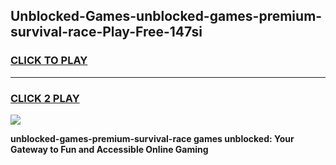 
## Unblocked-Games-unblocked-games-premium-survival-race-Play-Free-147si
<h3>
<a href="https://premium76.site?title=unblocked-games-premium-survival-race&ref=18A">CLICK TO PLAY</a></h3>
<hr>

<h3>
<a href="https://premium76.site?title=unblocked-games-premium-survival-race&ref=18A">CLICK 2 PLAY</a>
  
</h3>

<a href="https://premium76.site?title=unblocked-games-premium-survival-race&ref=18A"><img src="https://clearcache.store/games.png"></a>


**unblocked-games-premium-survival-race games unblocked: Your Gateway to Fun and Accessible Online Gaming**
